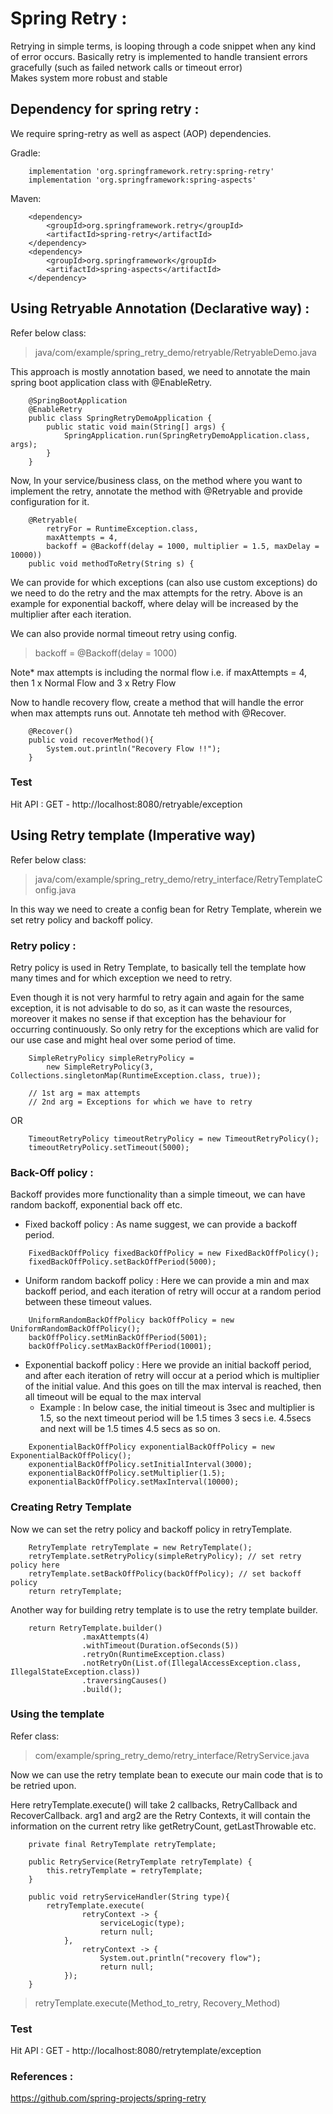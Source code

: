 # Spring Retry :

Retrying in simple terms, is looping through a code snippet when any kind of error occurs.
Basically retry is implemented to handle transient errors gracefully (such as failed network calls or timeout error)  
Makes system more robust and stable

## Dependency for spring retry :

We require spring-retry as well as aspect (AOP) dependencies.

Gradle:
```
    implementation 'org.springframework.retry:spring-retry'
    implementation 'org.springframework:spring-aspects'
```

Maven:
```
    <dependency>
        <groupId>org.springframework.retry</groupId>
        <artifactId>spring-retry</artifactId>
    </dependency>
    <dependency>
        <groupId>org.springframework</groupId>
        <artifactId>spring-aspects</artifactId>
    </dependency>
```

## Using Retryable Annotation (Declarative way) :

Refer below class:
> java/com/example/spring_retry_demo/retryable/RetryableDemo.java

This approach is mostly annotation based, we need to annotate the main spring boot application class with @EnableRetry.

```
    @SpringBootApplication
    @EnableRetry
    public class SpringRetryDemoApplication {
        public static void main(String[] args) {
            SpringApplication.run(SpringRetryDemoApplication.class, args);
        }
    }
```

Now, In your service/business class, on the method where you want to implement the retry, annotate the method with
@Retryable and provide configuration for it.

```
    @Retryable(
        retryFor = RuntimeException.class,
        maxAttempts = 4,
        backoff = @Backoff(delay = 1000, multiplier = 1.5, maxDelay = 10000))
    public void methodToRetry(String s) {
```

We can provide for which exceptions (can also use custom exceptions) do we need to do the retry and the max attempts 
for the retry. 
Above is an example for exponential backoff, where delay will be increased by the multiplier after each iteration.

We can also provide normal timeout retry using config.
> backoff = @Backoff(delay = 1000)

Note* max attempts is including the normal flow i.e. if maxAttempts = 4, then
1 x Normal Flow and 3 x Retry Flow

Now to handle recovery flow, create a method that will handle the error when max attempts runs out.
Annotate teh method with @Recover.

```
    @Recover()
    public void recoverMethod(){
        System.out.println("Recovery Flow !!");
    }
```

### Test
Hit API : GET - http://localhost:8080/retryable/exception

## Using Retry template (Imperative way)
Refer below class:
> java/com/example/spring_retry_demo/retry_interface/RetryTemplateConfig.java

In this way we need to create a config bean for Retry Template, wherein we set retry policy and backoff policy.

### Retry policy :

Retry policy is used in Retry Template, to basically tell the template how many times and for which exception 
we need to retry. 

Even though it is not very harmful to retry again and again for the same exception, it is not advisable to do so,
as it can waste the resources, moreover it makes no sense if that exception has the behaviour for occurring 
continuously. So only retry for the exceptions which are valid for our use case and might heal over some period of time.
```
    SimpleRetryPolicy simpleRetryPolicy = 
        new SimpleRetryPolicy(3, Collections.singletonMap(RuntimeException.class, true));
        
    // 1st arg = max attempts
    // 2nd arg = Exceptions for which we have to retry
```
OR
```
    TimeoutRetryPolicy timeoutRetryPolicy = new TimeoutRetryPolicy();
    timeoutRetryPolicy.setTimeout(5000);
```

### Back-Off policy :

Backoff provides more functionality than a simple timeout, we can have random backoff, exponential back off etc.

- Fixed backoff policy : As name suggest, we can provide a backoff period.

```
    FixedBackOffPolicy fixedBackOffPolicy = new FixedBackOffPolicy();
    fixedBackOffPolicy.setBackOffPeriod(5000);
```

- Uniform random backoff policy : Here we can provide a min and max backoff period, and each iteration 
 of retry will occur at a random period between these timeout values.

```
    UniformRandomBackOffPolicy backOffPolicy = new UniformRandomBackOffPolicy();
    backOffPolicy.setMinBackOffPeriod(5001);
    backOffPolicy.setMaxBackOffPeriod(10001);
```

- Exponential backoff policy : Here we provide an initial backoff period, and after each iteration
  of retry will occur at a period which is multiplier of the initial value. 
  And this goes on till the max interval is reached, then all timeout will be equal to the max interval
  - Example : In below case, the initial timeout is 3sec and multiplier is 1.5, 
    so the next timeout period will be 1.5 times 3 secs i.e. 4.5secs and next will be 1.5 times 4.5 secs as so on.

```
    ExponentialBackOffPolicy exponentialBackOffPolicy = new ExponentialBackOffPolicy();
    exponentialBackOffPolicy.setInitialInterval(3000);
    exponentialBackOffPolicy.setMultiplier(1.5);
    exponentialBackOffPolicy.setMaxInterval(10000);
```

### Creating Retry Template

Now we can set the retry policy and backoff policy in retryTemplate.

```
    RetryTemplate retryTemplate = new RetryTemplate(); 
    retryTemplate.setRetryPolicy(simpleRetryPolicy); // set retry policy here
    retryTemplate.setBackOffPolicy(backOffPolicy); // set backoff policy
    return retryTemplate;
```

Another way for building retry template is to use the retry template builder.
```
    return RetryTemplate.builder()
                .maxAttempts(4)
                .withTimeout(Duration.ofSeconds(5))
                .retryOn(RuntimeException.class)
                .notRetryOn(List.of(IllegalAccessException.class, IllegalStateException.class))
                .traversingCauses()
                .build();
```

### Using the template

Refer class: 
> com/example/spring_retry_demo/retry_interface/RetryService.java

Now we can use the retry template bean to execute our main code that is to be retried upon.

Here retryTemplate.execute() will take 2 callbacks, RetryCallback and RecoverCallback.
arg1 and arg2 are the Retry Contexts, it will contain the information on the current retry like getRetryCount, 
getLastThrowable etc.  

```
    private final RetryTemplate retryTemplate;

    public RetryService(RetryTemplate retryTemplate) {
        this.retryTemplate = retryTemplate;
    }

    public void retryServiceHandler(String type){
        retryTemplate.execute(
                retryContext -> {
                    serviceLogic(type);
                    return null;
            },
                retryContext -> {
                    System.out.println("recovery flow");
                    return null;
            });
    }
```

> retryTemplate.execute(Method_to_retry, Recovery_Method)

### Test
Hit API : GET - http://localhost:8080/retrytemplate/exception

### References :
https://github.com/spring-projects/spring-retry
